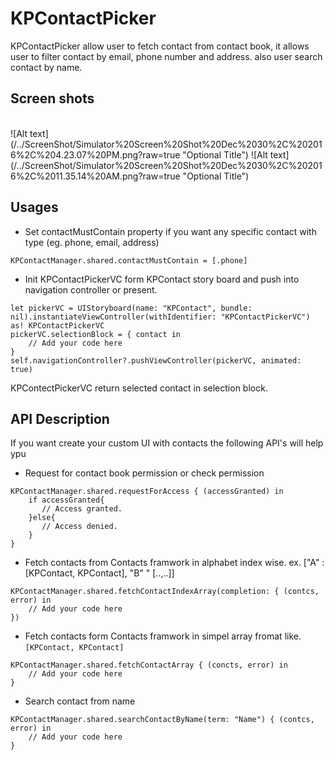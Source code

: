 # KPContactPicker
KPContactPicker allow user to fetch contact from contact book, it allows user to filter contact by email, phone number and address. also user search contact by name.

## Screen shots
<br>
![Alt text](/../ScreenShot/Simulator%20Screen%20Shot%20Dec%2030%2C%202016%2C%204.23.07%20PM.png?raw=true "Optional Title")
![Alt text](/../ScreenShot/Simulator%20Screen%20Shot%20Dec%2030%2C%202016%2C%2011.35.14%20AM.png?raw=true "Optional Title")

## Usages
- Set contactMustContain property if you want any specific contact with type (eg. phone, email, address)
```
KPContactManager.shared.contactMustContain = [.phone]
```
- Init KPContactPickerVC form KPContact story board and push into navigation controller or present.
```
let pickerVC = UIStoryboard(name: "KPContact", bundle: nil).instantiateViewController(withIdentifier: "KPContactPickerVC") as! KPContactPickerVC
pickerVC.selectionBlock = { contact in
    // Add your code here
}
self.navigationController?.pushViewController(pickerVC, animated: true)
```
KPContectPickerVC return selected contact in selection block.

## API Description
If you want create your custom UI with contacts the following API's will help ypu
- Request for contact book permission or check permission
```
KPContactManager.shared.requestForAccess { (accessGranted) in
    if accessGranted{
       // Access granted.
    }else{
       // Access denied.
    }
}
```

- Fetch contacts from Contacts framwork in alphabet index wise.
ex. ["A" : [KPContact, KPContact], "B" " [..,..]]
```
KPContactManager.shared.fetchContactIndexArray(completion: { (contcs, error) in
    // Add your code here
})
```

- Fetch contacts form Contacts framwork in simpel array fromat like. `[KPContact, KPContact]`
```
KPContactManager.shared.fetchContactArray { (concts, error) in
    // Add your code here            
}
```

- Search contact from name
```
KPContactManager.shared.searchContactByName(term: "Name") { (contcs, error) in
    // Add your code here
}
```
